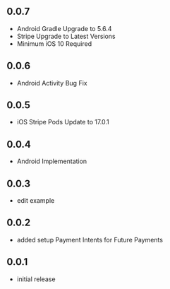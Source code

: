 ## 0.0.7

* Android Gradle Upgrade to 5.6.4
* Stripe Upgrade to Latest Versions
* Minimum iOS 10 Required

## 0.0.6

* Android Activity Bug Fix

## 0.0.5

* iOS Stripe Pods Update to 17.0.1

## 0.0.4

* Android Implementation

## 0.0.3

* edit example

## 0.0.2

* added setup Payment Intents for Future Payments

## 0.0.1

* initial release
